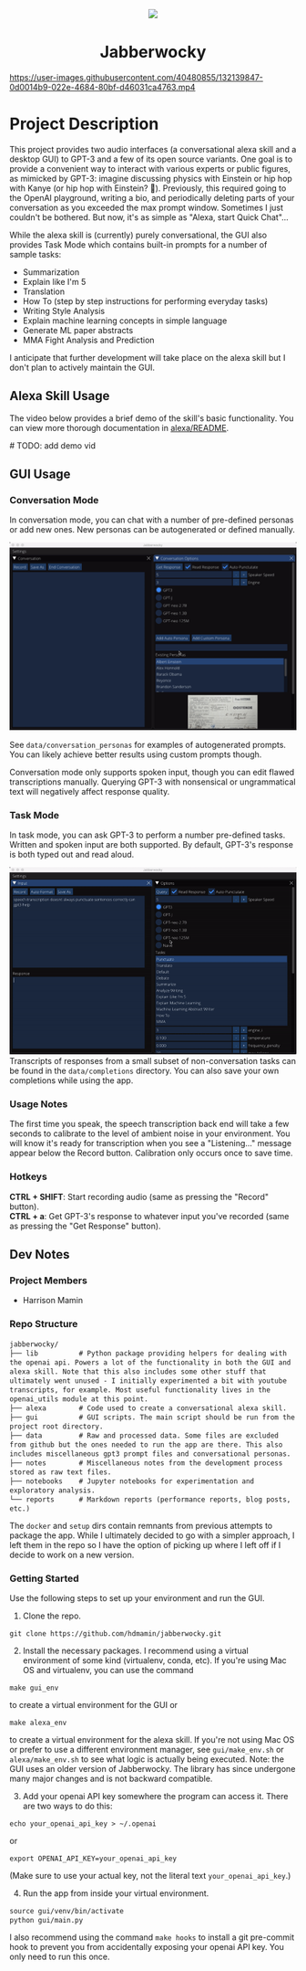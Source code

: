 <p align='center'>
<img src='data/icons/icon.png' height='100'>
<h1 align='center'>Jabberwocky</h1>
</p>

https://user-images.githubusercontent.com/40480855/132139847-0d0014b9-022e-4684-80bf-d46031ca4763.mp4

# Project Description

This project provides two audio interfaces (a conversational alexa skill and a desktop GUI) to GPT-3 and a few of its open source variants. One goal is to provide a convenient way to interact with various experts or public figures, as mimicked by GPT-3: imagine discussing physics with Einstein or hip hop with Kanye (or hip hop with Einstein? 🤔). Previously, this required going to the OpenAI playground, writing a bio, and periodically deleting parts of your conversation as you exceeded the max prompt window. Sometimes I just couldn't be bothered. But now, it's as simple as "Alexa, start Quick Chat"...

While the alexa skill is (currently) purely conversational, the GUI also provides Task Mode which contains built-in prompts for a number of sample tasks:

- Summarization
- Explain like I'm 5
- Translation
- How To (step by step instructions for performing everyday tasks)
- Writing Style Analysis
- Explain machine learning concepts in simple language
- Generate ML paper abstracts
- MMA Fight Analysis and Prediction

I anticipate that further development will take place on the alexa skill but I don't plan to actively maintain the GUI.


## Alexa Skill Usage

The video below provides a brief demo of the skill's basic functionality. You can view more thorough documentation in [alexa/README](alexa/README.md).

\# TODO: add demo vid

## GUI Usage

### Conversation Mode

In conversation mode, you can chat with a number of pre-defined personas or add new ones. New personas can be autogenerated or defined manually. 

![](data/clips/demo/add_persona.gif)

See `data/conversation_personas` for examples of autogenerated prompts. You can likely achieve better results using custom prompts though.

Conversation mode only supports spoken input, though you can edit flawed transcriptions manually. Querying GPT-3 with nonsensical or ungrammatical text will negatively affect response quality.

### Task Mode

In task mode, you can ask GPT-3 to perform a number pre-defined tasks. Written and spoken input are both supported. By default, GPT-3's response is both typed out and read aloud.

![](data/clips/demo/punctuation.gif)
Transcripts of responses from a small subset of non-conversation tasks can be found in the `data/completions` directory. You can also save your own completions while using the app.

### Usage Notes

The first time you speak, the speech transcription back end will take a few seconds to calibrate to the level of ambient noise in your environment. You will know it's ready for transcription when you see a "Listening..." message appear below the Record button. Calibration only occurs once to save time.

### Hotkeys

**CTRL + SHIFT**: Start recording audio (same as pressing the "Record" button).  
**CTRL + a**: Get GPT-3's response to whatever input you've recorded (same as pressing the "Get Response" button).

## Dev Notes

### Project Members
* Harrison Mamin

### Repo Structure
```
jabberwocky/
├── lib          # Python package providing helpers for dealing with the openai api. Powers a lot of the functionality in both the GUI and alexa skill. Note that this also includes some other stuff that ultimately went unused - I initially experimented a bit with youtube transcripts, for example. Most useful functionality lives in the openai_utils module at this point.
├── alexa        # Code used to create a conversational alexa skill.
├── gui          # GUI scripts. The main script should be run from the project root directory. 
├── data         # Raw and processed data. Some files are excluded from github but the ones needed to run the app are there. This also includes miscellaneous gpt3 prompt files and conversational personas.
├── notes        # Miscellaneous notes from the development process stored as raw text files.
├── notebooks    # Jupyter notebooks for experimentation and exploratory analysis.
└── reports      # Markdown reports (performance reports, blog posts, etc.)
```

The `docker` and `setup` dirs contain remnants from previous attempts to package the app. While I ultimately decided to go with a simpler approach, I left them in the repo so I have the option of picking up where I left off if I decide to work on a new version.


### Getting Started

Use the following steps to set up your environment and run the GUI.

1. Clone the repo.

```
git clone https://github.com/hdmamin/jabberwocky.git
```

2. Install the necessary packages. I recommend using a virtual environment of some kind (virtualenv, conda, etc). If you're using Mac OS and virtualenv, you can use the command

```
make gui_env
```

to create a virtual environment for the GUI or

```
make alexa_env
````

to create a virtual environment for the alexa skill. If you're not using Mac OS or prefer to use a different environment manager, see `gui/make_env.sh` or `alexa/make_env.sh` to see what logic is actually being executed. Note: the GUI uses an older version of Jabberwocky. The library has since undergone many major changes and is not backward compatible.


3. Add your openai API key somewhere the program can access it. There are two ways to do this:

```
echo your_openai_api_key > ~/.openai
```

or

```
export OPENAI_API_KEY=your_openai_api_key
```

(Make sure to use your actual key, not the literal text `your_openai_api_key`.)

4. Run the app from inside your virtual environment.

```
source gui/venv/bin/activate
python gui/main.py
```

I also recommend using the command `make hooks` to install a git pre-commit hook to prevent you from accidentally exposing your openai API key. You only need to run this once.